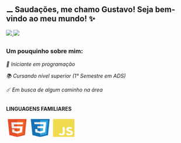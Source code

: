 ## ⚊ Saudações, me chamo Gustavo! Seja bem-vindo ao meu mundo! ✨
<div>
  <a href="https://github.com/Giordano1901">
    <img height="150em" src="https://github-readme-stats.vercel.app/api?username=giordano1901&show_icons=true&theme=rose_pine&include_all_commits=true&count_private=true"/>
    <img height="150em" src="https://github-readme-stats.vercel.app/api/top-langs/?username=giordano1901&layout=compact&langs_count=7&theme=rose_pine"/>
  </a>
</div>

##

  <!-- Reorganizar a partir daqui, o tamanho de tudo é desproporcional! De preferencia tentar colocar o div
       "Sobre mim" ao lado do "Linguagens familiares.-->

<div>
  <h3><b>Um pouquinho sobre mim:</b></h3>
  <p><i>🌱 Iniciante em programação</i></p>
  <p><i>📚 Cursando nível superior (1° Semestre em ADS)</i></p>
  <p><i>☄️ Em busca de algum caminho na área</i></p>
  
</div>

##

<div>
  <h4><b>LINGUAGENS FAMILIARES<b></h4>
  <img align="center" alt="Rafa-HTML" height="50" width="60" src="https://raw.githubusercontent.com/devicons/devicon/master/icons/html5/html5-original.svg">
  <img align="center" alt="Rafa-CSS" height="50" width="60" src="https://raw.githubusercontent.com/devicons/devicon/master/icons/css3/css3-original.svg">
  <img align="center" alt="Rafa-Js" height="50" width="60" src="https://raw.githubusercontent.com/devicons/devicon/master/icons/javascript/javascript-plain.svg">
</div>

##


<!--
(INSERIR FORMAS DE CONTATO)>
